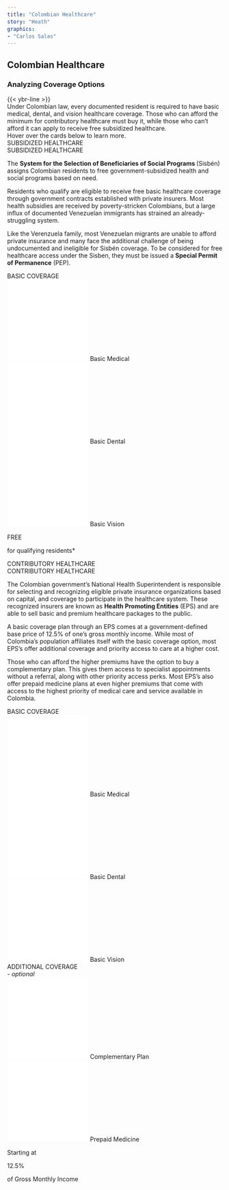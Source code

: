 ```yaml
---
title: "Colombian Healthcare"
story: "Heath"
graphics:
- "Carlos Salas"
---
```

<div class="divider"></div>
<section class="interactive">
  <div class="interactive__health">
    <h2 class="interactive__title">Colombian Healthcare</h2>
    <h3 class="interactive__subhead">Analyzing Coverage Options</h3>
    {{< ybr-line >}}
    <div class="interactive__intro">Under Colombian law, every documented resident is required to have basic medical, dental, and vision healthcare coverage. Those who can afford the minimum for contributory healthcare must buy it, while those who can’t afford it can apply to receive free subsidized healthcare.</div>
    <div class="interactive__intro bottom-text">Hover over the cards below to learn more.</div>
    <div class="container flex" id="r-3">
      <div class="card-front" id="card-sh">
        <div class="flex card-front-title" id="sh-r-1">
          <div class="container flex card-back-title-sh sh-hidden hidden" >
            SUBSIDIZED HEALTHCARE
          </div>
            SUBSIDIZED HEALTHCARE
        </div>
          <div class="container card-front-body-sh">
            <div class="container card-back-body sh-hidden hidden" id="card-back-body-sh">
              <div class="card-back-body-text">
                <p>The <strong>System for the Selection of Beneficiaries of Social Programs </strong>(Sisbén) assigns Colombian residents to free government-subsidized health and social programs based on need.</p>
                <p>Residents who qualify are eligible to receive free basic healthcare coverage through government contracts established with private insurers. Most health subsidies are received by poverty-stricken Colombians, but a large influx of documented Venezuelan immigrants has strained an already-struggling system.</p>
              <p>Like the Verenzuela family, most Venezuelan migrants are unable to afford private insurance and many face the additional challenge of being undocumented and ineligible for Sisbén coverage.  To be considered for free healthcare access under the Sisben, they must be issued a <strong>Special Permit of Permanence</strong> (PEP).</p>
              </div>
            </div>
          <div class="container flex-column" id="sh-r-2">
            <div class="container flex card-front-subtitle" id="sh-r-2-r1">BASIC COVERAGE</div>
            <div class="container flex-column card-front-icons" id="sh-r-2-r2">
              <div class="container card-icon flex-column" id="sh-r-2-r2-c1">
                <img class="card-icon-svg" src="assets/basic-medical.svg" alt="basic-medical">
                Basic Medical
              </div>
              <div class="container card-icon flex-column" id="sh-r-2-r2-c2">
                <img class="card-icon-svg" src="assets/basic-dental.svg" alt="basic-dental">
                Basic Dental
              </div>
              <div class="container card-icon flex-column" id="sh-r-2-r2-c3">
                <img class="card-icon-svg" src="assets/basic-vision.svg" alt="basic-vision">
                Basic Vision
              </div>
            </div>
          </div>
          <div class="container" id="sh-r-3">
            <p class="card-text-large red">FREE</p>
            <p class="card-text-small">for qualifying residents*</p>
          </div>
          <!-- <div class="container" id="sh-r-4">
            <img class="card-learn-more" id="learn-more-sh" src="assets/learn-more-red.svg" alt="learn more">
          </div> -->
        </div>
      </div>
      <div class="card-front" id="card-ch">
        <div class="flex card-front-title blue" id="ch-r-1"> <div class="container flex card-back-title-ch ch-hidden hidden" >CONTRIBUTORY HEALTHCARE</div> CONTRIBUTORY HEALTHCARE</div>
        <div class="container card-front-body-ch">
          <div class="container card-back-body ch-hidden hidden" id="card-back-body-ch">
             <div class="card-back-body-text">
            <p>The Colombian government’s National Health Superintendent is responsible for selecting and recognizing eligible private insurance organizations based on capital, and coverage to participate in the healthcare system. These recognized insurers are known as <strong>Health Promoting Entities</strong> (EPS) and are able to sell basic and premium healthcare packages to the public.</p>
            <p>A basic coverage plan through an EPS comes at a government-defined base price of 12.5% of one’s gross monthly income. While most of Colombia’s population affiliates itself with the basic coverage option, most EPS’s offer additional coverage and priority access to care at a higher cost.</p>
            <p>Those who can afford the higher premiums have the option to buy a complementary plan. This gives them access to specialist appointments without a referral, along with other priority access perks. Most EPS’s also offer prepaid medicine plans at even higher premiums that come with access to the highest priority of medical care and service available in Colombia.</p>
            </div>
            </div>
        <div class="container flex-column" id="ch-r-2">
          <div class="container flex-column card-front-subtitle" id="ch-r-2-r1">BASIC COVERAGE</div>
          <div class="container flex card-front-icons" id="ch-r-2-r2">
            <div class="container flex-column card-icon" id="ch-r-2-r2-c1">
              <img class="card-icon-svg" src="assets/basic-medical.svg" alt="basic-medical">
              Basic Medical
            </div>
            <div class="container flex-column card-icon" id="ch-r-2-r2-c2">
              <img class="card-icon-svg" src="assets/basic-dental.svg" alt="basic-dental">
              Basic Dental
            </div>
            <div class="container flex-column card-icon" id="ch-r-2-r2-c3">
              <img class="card-icon-svg" src="assets/basic-vision.svg" alt="basic-vision">
              Basic Vision
            </div>
          </div>
          <div class="container flex-column card-front-subtitle" id="ch-r-3-r1">ADDITIONAL COVERAGE <div style=" font-weight: 400; font-style: italic;">- optional</div></div>
          <div class="container flex card-front-icons" id="ch-r-3-r2">
            <div class="container flex-column card-icon" id="comp-plan">
              <img class="card-icon-svg" src="assets/complementary-plan.svg" alt="complementary-plan">
              Complementary Plan
            </div>
            <div class="container flex-column card-icon" id="prepaid-plan">
              <img class="card-icon-svg" src="assets/prepaid-medicine.svg" alt="prepaid-medicine">
              Prepaid Medicine
            </div
          </div>
        </div>
        </div>
        <div class="container flex-column" id="sh-r-3">
          <p class="card-text-small">Starting at</p>
          <p class="card-text-large blue">12.5% </p>
          <p class="card-text-small">of Gross Monthly Income </p>
        </div>
        <!-- <div class="container" id="sh-r-4">
          <img class="card-learn-more" id="learn-more-ch" src="assets/learn-more-blue.svg" alt="learn more">
        </div> -->
        </div>
      </div>
      <div class="background-blur"></div>
  </div>
</section>
<div class="divider"></div>
